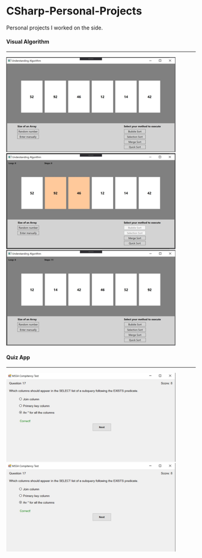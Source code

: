 # CSharp-Personal-Projects
Personal projects I worked on the side.
<h4>Visual Algorithm</h4>
<hr>
<div><img src="Visual%20Algorithm/visual_Algorithm.JPG" width="450">	&nbsp;<img src="Visual%20Algorithm/visual_Algorithm2.JPG" width="450"></div>
<div><img src="Visual%20Algorithm/visual_Algorithm3.JPG" width="450"></div>

<h4>Quiz App</h4>
<hr>
<div><img src="QuizApp/QuizApp1.JPG" width="450">	&nbsp;<img src="QuizApp/QuizApp1.JPG" width="450"></div>
